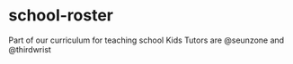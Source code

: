 # school-roster
Part of our curriculum for teaching school Kids
Tutors are @seunzone and @thirdwrist

